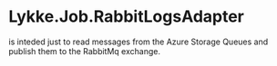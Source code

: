 # Lykke.Job.RabbitLogsAdapter
is inteded just to read messages from the Azure Storage Queues and publish them to the RabbitMq exchange.
